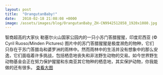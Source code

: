 ```yaml
---
layout: post
title:  "OrangutanBaby!"
date:   2018-02-18 21:08:08 +0000
image: /assets/images/blog/OrangutanBaby_ZH-CN9942512858_1920x1080.jpg
---
```

智商超高的大家伙 勒塞尔火山国家公园内的一只小苏门答腊猩猩，印度尼西亚 (© Cyril Ruoso/Minden Pictures)
图片中的苏门答腊猩猩是极度濒危的物种，它们只存在于苏门答腊岛和婆罗洲的雨林中。然而雨林中的生活并没有想象中的那么安逸，它们面临着许多挑战，包括栖息地丧失和非法野生动物的交易。如今世界野生动物基金会正在努力保护猩猩和东南亚其它物种的栖息地，其实保护动物，你我能做的还有很多。    [查看大图]

[查看大图]:http://bimgs.plmeizi.com/images/bing/2018/OrangutanBaby_ZH-CN9942512858_1920x1080.jpg